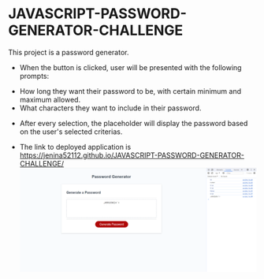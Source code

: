 # JAVASCRIPT-PASSWORD-GENERATOR-CHALLENGE
This project is a password generator. 
* When the button is clicked, user will be presented with the following prompts:
- How long they want their password to be, with certain minimum and maximum allowed.
- What characters they want to include in their password.

* After every selection, the placeholder will display the password based on the user's selected criterias.

* The link to deployed application is https://jenina52112.github.io/JAVASCRIPT-PASSWORD-GENERATOR-CHALLENGE/
![alt text](image-1.png)